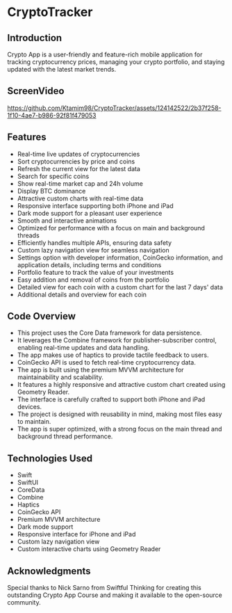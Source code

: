 # CryptoTracker
## Introduction
Crypto App is a user-friendly and feature-rich mobile application for tracking cryptocurrency prices, managing your crypto portfolio, and staying updated with the latest market trends.

## ScreenVideo

https://github.com/Ktamim98/CryptoTracker/assets/124142522/2b37f258-1f10-4ae7-b986-92f81f479053


## Features
- Real-time live updates of cryptocurrencies
- Sort cryptocurrencies by price and coins
- Refresh the current view for the latest data
- Search for specific coins
- Show real-time market cap and 24h volume
- Display BTC dominance
- Attractive custom charts with real-time data
- Responsive interface supporting both iPhone and iPad
- Dark mode support for a pleasant user experience
- Smooth and interactive animations
- Optimized for performance with a focus on main and background threads
- Efficiently handles multiple APIs, ensuring data safety
- Custom lazy navigation view for seamless navigation
- Settings option with developer information, CoinGecko information, and application details, including terms and conditions
- Portfolio feature to track the value of your investments
- Easy addition and removal of coins from the portfolio
- Detailed view for each coin with a custom chart for the last 7 days' data
- Additional details and overview for each coin

## Code Overview
- This project uses the Core Data framework for data persistence.
- It leverages the Combine framework for publisher-subscriber control, enabling real-time updates and data handling.
- The app makes use of haptics to provide tactile feedback to users.
- CoinGecko API is used to fetch real-time cryptocurrency data.
- The app is built using the premium MVVM architecture for maintainability and scalability.
- It features a highly responsive and attractive custom chart created using Geometry Reader.
- The interface is carefully crafted to support both iPhone and iPad devices.
- The project is designed with reusability in mind, making most files easy to maintain.
- The app is super optimized, with a strong focus on the main thread and background thread performance.

## Technologies Used
- Swift
- SwiftUI
- CoreData
- Combine
- Haptics
- CoinGecko API
- Premium MVVM architecture
- Dark mode support
- Responsive interface for iPhone and iPad
- Custom lazy navigation view
- Custom interactive charts using Geometry Reader

## Acknowledgments
Special thanks to Nick Sarno from Swiftful Thinking for creating this outstanding Crypto App Course and making it available to the open-source community.


